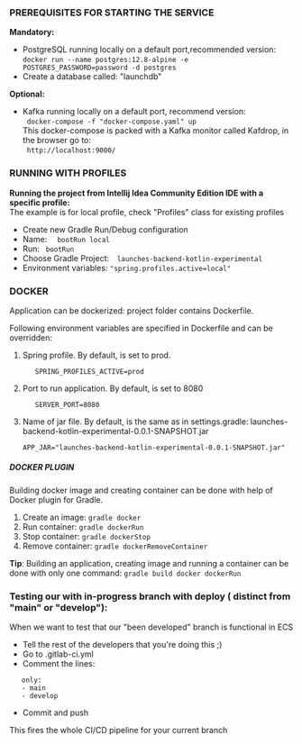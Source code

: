 ### PREREQUISITES FOR STARTING THE SERVICE

**Mandatory:**
- PostgreSQL running locally on a default port,recommended version:  
` docker run --name postgres:12.8-alpine -e POSTGRES_PASSWORD=password -d postgres `
- Create a database called: "launchdb"
   
**Optional:**
- Kafka running locally on a default port, recommend version:  
`  docker-compose -f "docker-compose.yaml" up `  
This docker-compose is packed with a Kafka monitor called Kafdrop, in the browser go to:  
  `  http://localhost:9000/  `

### RUNNING WITH PROFILES

**Running the project from Intellij Idea Community Edition IDE with a specific profile:**  
The example is for local profile, check "Profiles" class for existing profiles
 
- Create new Gradle Run/Debug configuration
- Name: `  bootRun local`
- Run: ` bootRun` 
- Choose Gradle Project:`  launches-backend-kotlin-experimental`
- Environment variables: ` "spring.profiles.active=local" `

### DOCKER

Application can be dockerized: project folder contains Dockerfile.

Following environment variables are specified in Dockerfile and can be overridden:
1. Spring profile. By default, is set to prod.

   `   SPRING_PROFILES_ACTIVE=prod`

2. Port to run application. By default, is set to 8080

   `   SERVER_PORT=8080`
   
3. Name of jar file. By default, is the same as in settings.gradle: launches-backend-kotlin-experimental-0.0.1-SNAPSHOT.jar

   `APP_JAR="launches-backend-kotlin-experimental-0.0.1-SNAPSHOT.jar"`

##### DOCKER PLUGIN

Building docker image and creating container can be done with help of Docker plugin for Gradle.
1. Create an image: `gradle docker`
2. Run container: `gradle dockerRun`
3. Stop container: `gradle dockerStop`
4. Remove container: `gradle dockerRemoveContainer`

**Tip**: Building an application, creating image and running a container can be done with only one command:
   `gradle build docker dockerRun`

### Testing our with in-progress branch with deploy ( distinct from "main" or "develop"):
When we want to test that our "been developed" branch is functional in ECS
- Tell the rest of the developers that you're doing this ;)
- Go to .gitlab-ci.yml
- Comment the lines:
```
   only:
   - main
   - develop
```
- Commit and push  

This fires the whole CI/CD pipeline for your current branch
